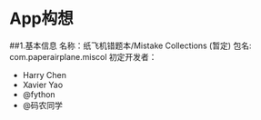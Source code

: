 App构想
==============
##1.基本信息
 名称：纸飞机错题本/Mistake Collections (暂定)
 包名: com.paperairplane.miscol
 初定开发者：
* Harry Chen
* Xavier Yao
* @fython
* @码农同学